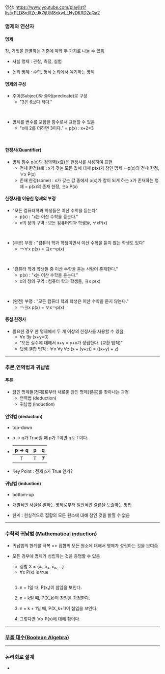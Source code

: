 영상: https://www.youtube.com/playlist?list=PLD8rdlfZeJk7ijUM8ckwLLNyDKRD2aQa2

### 명제와 연산자
#### 명제

참, 거짓을 판별하는 기준에 따라 두 가지로 나눌 수 있음

- 사실 명제 : 관찰, 측정, 실험

- 논리 명제 : 수학, 형식 논리에서 얘기하는 명제



#### 명제의 구성

- 주어(Subject)와 술어(predicate)로 구성
  - "3은 6보다 작다."
<br>

- 명제를 변수를 포함한 함수로서 표현할 수 있음
  - "x에 2를 더하면 3이다." = p(x) : x+2=3
<br>

#### 한정사(Quantifier)

- 명제 함수 p(x)의 정의역(x값)은 한정사를 사용하여 표현
  - 전체 한정(all) : x가 갖는 모든 값에 대해 p(x)가 참인 명제 = p(x)의 전체 한정, ∀x P(x)
  - 존재 한정(some) : x가 갖는 값 중에서 p(x)가 참이 되게 하는 x가 존재하는 명제 = p(x)의 존재 한정, ∃x P(x)

#### 한정사를 이용한 명제의 부정

- "모든 컴퓨터학과 학생들은 이산 수학을 듣는다"
  - p(x) : "x는 이산 수학을 듣는다."
  - x의 정의 구역 : 모든 컴퓨터학과 학생들, ∀xP(x) 
<br>

- (부분) 부정 : "컴퓨터 학과 학생이면서 이산 수학을 듣지 않는 학생도 있다"
  - ￢∀x p(x) = ∃x￢p(x)
<br>

- "컴퓨터 학과 학생들 중 이산 수학을 듣는 사람이 존재한다."
  - p(x) : "x는 이산 수학을 듣는다."
  - x의 정의 구역 : 컴퓨터 학과 학생들, ∃x p(x)
<br>

- (완전) 부정 : "모든 컴퓨터 학과 학생은 이산 수학을 듣지 않는다."
  - ￢∃x p(x) = ∀x￢p(x)



#### 중첩 한정사

- 필요한 경우 한 명제에서 두 개 이상의 한정사를 사용할 수 있음
  - ∀x ∃y (x+y=0)
  - "모든 실수에 대해서 x+y = y+x가 성립한다. (교환 법칙)"
  - 덧셈 결합 법칙 : ∀x ∀y ∀z (x + (y+z)) = ((x+y) + z)
---
### 추론,연역법과 귀납법
#### 추론

- 참인 명제들(전제)로부터 새로운 참인 명제(결론)를 찾아내는 과정
  - 연역법 (deduction)
  - 귀납법 (induction)

#### 연역법 (deduction)

- top-down

- p → q가 True일 때 p가 T이면 q도 T이다.

- | p → q |  p   |    q    |
  | :---: | :--: | :-----: |
  |   T   |  T   | ***T*** |

- Key Point : 전제 p가 True 인가?

#### 귀납법 (induction)

- bottom-up

- 개별적인 사실을 말하는 명제로부터 일반적인 결론을 도출하는 방법

- 한계 : 현실적으로 집합의 모든 원소에 대해 참인 것을 밝힐 수 없음

---
### 수학적 귀납법 (Mathematical induction)

- 귀납법의 한계를 극복 => 집합의 모든 원소에 대해서 명제가 성립하는 것을 보여줌

- 모든 경우에 명제가 성립하는 것을 증명할 수 있음

  - 집합 X = {x₁, x₂, x₃, …}
  - ∀x P(x) is true
  <br>

  1. n = 1일 때, P(x₁)이 참임을 보인다.

  2. n = k일 때, P(X_k)이 참임을 가정한다.

  3. n = k + 1일 때, P(X_k+1)이 참임을 보인다.

  4. 그렇다면 ∀x P(x)에 대해 참이다.
---
### [부울 대수(Boolean Algebra)](부울-대수.md)
---
### 논리회로 설계
- 
